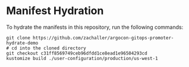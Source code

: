 # Manifest Hydration

To hydrate the manifests in this repository, run the following commands:

```shell
git clone https://github.com/zachaller/argocon-gitops-promoter-hydrate-demo
# cd into the cloned directory
git checkout c31ff8569749ceb96dfdd1ce8ead1e96504293cd
kustomize build ./user-configuration/production/us-west-1
```
